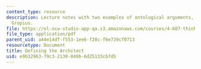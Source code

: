 ```yaml
---
content_type: resource
description: Lecture notes with two examples of ontological arguments, Vitruvius and
  Gropius.
file: https://ol-ocw-studio-app-qa.s3.amazonaws.com/courses/4-607-thinking-about-architecture-in-history-and-at-present-fall-2009/e9b3296379c32130849b6d25133cb7d5_MIT4_607F09_lec06.pdf
file_type: application/pdf
parent_uid: a44e14df-f553-1ee6-f20c-f6e739cf0713
resourcetype: Document
title: Defining the Architect
uid: e9b32963-79c3-2130-849b-6d25133cb7d5
---
```

